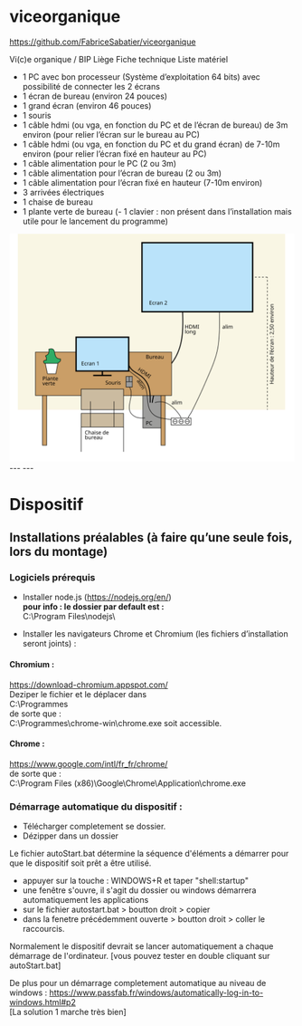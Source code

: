 # viceorganique  
https://github.com/FabriceSabatier/viceorganique

Vi(c)e organique / BIP Liège
Fiche technique
Liste matériel
- 1 PC avec bon processeur (Système d’exploitation 64 bits) avec possibilité de connecter les 2 écrans
- 1 écran de bureau (environ 24 pouces)
- 1 grand écran (environ 46 pouces)
- 1 souris
- 1 câble hdmi (ou vga, en fonction du PC et de l’écran de bureau) de 3m environ (pour relier l’écran sur
le bureau au PC)
- 1 câble hdmi (ou vga, en fonction du PC et du grand écran) de 7-10m environ (pour relier l’écran fixé en
hauteur au PC)
- 1 câble alimentation pour le PC (2 ou 3m)
- 1 câble alimentation pour l’écran de bureau (2 ou 3m)
- 1 câble alimentation pour l’écran fixé en hauteur (7-10m environ)
- 3 arrivées électriques
- 1 chaise de bureau
- 1 plante verte de bureau
(- 1 clavier : non présent dans l’installation mais utile pour le lancement du programme)


<img src="./schemaInstall-01.svg" width=auto>
---
---

# Dispositif

## Installations préalables (à faire qu’une seule fois, lors du montage)
### Logiciels prérequis

- Installer node.js (https://nodejs.org/en/)  
__pour info : le dossier par default est :__  
C:\Program Files\nodejs\

- Installer les navigateurs Chrome et Chromium (les fichiers d’installation seront joints)  :

#### Chromium :
https://download-chromium.appspot.com/  
Deziper le fichier et le déplacer dans  
C:\Programmes\
de sorte que :  
C:\Programmes\chrome-win\chrome.exe soit accessible.

#### Chrome :
https://www.google.com/intl/fr_fr/chrome/  
de sorte que :  
C:\Program Files (x86)\Google\Chrome\Application\chrome.exe

### Démarrage automatique du dispositif :  
- Télécharger completement se dossier.
- Dézipper dans un dossier

Le fichier autoStart.bat détermine la séquence d'éléments a 
démarrer pour que le dispositif soit prêt a être utilisé.

- appuyer sur la touche : WINDOWS+R et taper "shell:startup"  
- une fenêtre s'ouvre, il s'agit du dossier ou windows démarrera automatiquement 
les applications
- sur le fichier autostart.bat > boutton droit > copier
- dans la fenetre précédemment ouverte > boutton droit > coller le raccourcis.

Normalement le dispositif devrait se lancer automatiquement a chaque démarrage de l'ordinateur.
[vous pouvez tester en double cliquant sur autoStart.bat]

De plus pour un démarrage completement automatique au niveau de windows :
https://www.passfab.fr/windows/automatically-log-in-to-windows.html#p2  
[La solution 1 marche très bien]
